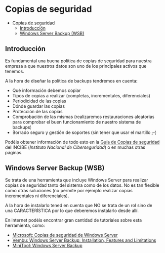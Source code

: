 # Copias de seguridad
- [Copias de seguridad](#copias-de-seguridad)
  - [Introducción](#introducción)
  - [Windows Server Backup (WSB)](#windows-server-backup-wsb)

## Introducción
Es fundamental una buena política de copias de seguridad para nuestra empresa a que nuestros datos son uno de los principales activos que tenemos.

A la hora de diseñar la política de backups tendremos en cuenta:
- Qué información debemos copiar
- Tipos de copias a realizar (completas, incrementales, diferenciales)
- Periodicidad de las copias
- Dónde guardar las copias
- Protección de las copias
- Comprobación de las mismas (realizaremos restauraciones aleatorias para comprobar el buen funcionamiento de nuestro sistema de backups)
- Borrado seguro y gestión de soportes (sin tener que usar el martillo ;-)

Podéis obtener información de todo esto en la [Guía de Copias de seguridad](https://www.incibe.es/sites/default/files/contenidos/guias/guia-copias-de-seguridad.pdf) del INCIBE (_Instituto Nacional de Ciberseguridad_) o en muchas otras páginas.

## Windows Server Backup (WSB)
Se trata de una herramienta que incluye Windows Server para realizar copias de seguridad tanto del sistema como de los datos. No es tan flexible como otras soluciones (no permite por ejemplo realizar copias incrementales ni diferenciales).

A la hora de instalarlo tened en cuenta que NO se trata de un rol sino de una CARACTERÍSTICA por lo que deberemos instalarlo desde allí.

En internet podéis encontrar gran cantidad de tutoriales sobre esta herramienta, como:
- [Microsoft: Copias de seguridad de Windows Server](https://learn.microsoft.com/es-es/windows-server/identity/ad-ds/manage/forest-recovery-guide/ad-forest-recovery-backing-up-a-full-server)
- [Vembu: Windows Server Backup: Installation, Features and Limitations](https://www.vembu.com/blog/windows-server-backup-installation-features-limitations/)
- [MiniTool: Windows Server Backup](https://www.minitool.com/backup-tips/windows-server-backup.html)
